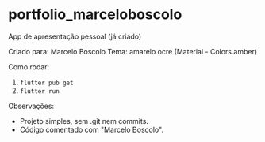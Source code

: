 # portfolio_marceloboscolo
App de apresentação pessoal (já criado)

Criado para: Marcelo Boscolo
Tema: amarelo ocre (Material - Colors.amber)

Como rodar:
1. `flutter pub get`
2. `flutter run`

Observações:
- Projeto simples, sem .git nem commits.
- Código comentado com "Marcelo Boscolo".
